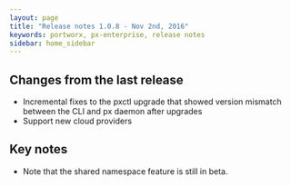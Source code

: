 ```yaml
---
layout: page
title: "Release notes 1.0.8 - Nov 2nd, 2016"
keywords: portworx, px-enterprise, release notes
sidebar: home_sidebar
---
```


## Changes from the last release
* Incremental fixes to the pxctl upgrade that showed version mismatch between the CLI and px daemon after upgrades
* Support new cloud providers

## Key notes
* Note that the shared namespace feature is still in beta.
